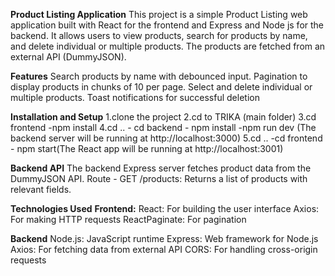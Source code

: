 **Product Listing Application**
This project is a simple Product Listing web application built with React for the frontend and Express and Node js for the backend. 
It allows users to view products, search for products by name, and delete individual or multiple products.
The products are fetched from an external API (DummyJSON).

**Features**
      Search products by name with debounced input.
      Pagination to display products in chunks of 10 per page.
      Select and delete individual or multiple products.
      Toast notifications for successful deletion
      
  **Installation and Setup**
  1.clone the project
  2.cd to TRIKA (main folder)
  3.cd frontend -npm install
  4.cd .. - cd backend - npm install -npm run dev (The backend server will be running at http://localhost:3000)
  5.cd .. -cd frontend - npm start(The React app will be running at http://localhost:3001)

**Backend API**
The backend Express server fetches product data from the DummyJSON API.
Route - GET /products: Returns a list of products with relevant fields.


**Technologies Used**
    **Frontend:**
          React: For building the user interface
          Axios: For making HTTP requests
          ReactPaginate: For pagination
          
  **Backend**
      Node.js: JavaScript runtime
      Express: Web framework for Node.js
      Axios: For fetching data from external API
      CORS: For handling cross-origin requests

    
